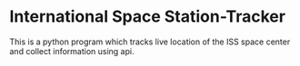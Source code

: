 # International Space Station-Tracker
This is a python program which tracks live location of the ISS space center and collect information using api.
